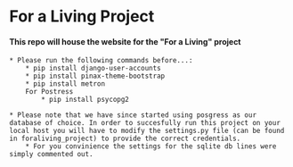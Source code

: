 # For a Living Project
#### This repo will house the website for the "For a Living" project

	* Please run the following commands before...:
		* pip install django-user-accounts
		* pip install pinax-theme-bootstrap
		* pip install metron
		For Postress
			* pip install psycopg2

	* Please note that we have since started using posgress as our database of choice. In order to succesfully run this project on your local host you will have to modify the settings.py file (can be found in foraliving_project) to provide the correct credentials. 
		* For you convinience the settings for the sqlite db lines were simply commented out. 
		
